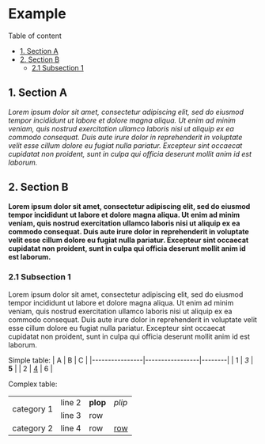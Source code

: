 # Example
Table of content
- [1. Section A](#1-section-a)
- [2. Section B](#2-section-b)
    - [2.1 Subsection 1](#1-subsection-1)

## 1. Section A

*Lorem ipsum dolor sit amet, consectetur adipiscing elit, sed do eiusmod tempor incididunt ut labore et dolore magna aliqua. Ut enim ad minim veniam, quis nostrud
exercitation ullamco laboris nisi ut aliquip ex ea commodo consequat. Duis aute irure dolor in reprehenderit in voluptate velit esse cillum dolore eu fugiat nulla
pariatur. Excepteur sint occaecat cupidatat non proident, sunt in culpa qui officia deserunt mollit anim id est laborum.*

## 2. Section B

**Lorem ipsum dolor sit amet, consectetur adipiscing elit, sed do eiusmod tempor incididunt ut labore et dolore magna aliqua. Ut enim ad minim veniam, quis
nostrud exercitation ullamco laboris nisi ut aliquip ex ea commodo consequat. Duis aute irure dolor in reprehenderit in voluptate velit esse cillum dolore eu
fugiat nulla pariatur. Excepteur sint occaecat cupidatat non proident, sunt in culpa qui officia deserunt mollit anim id est laborum.**

### 2.1 Subsection 1

Lorem ipsum dolor sit amet, consectetur adipiscing elit, sed do eiusmod tempor incididunt ut labore et dolore magna aliqua. Ut enim ad minim veniam, quis nostrud
exercitation ullamco laboris nisi ut aliquip ex ea commodo consequat. Duis aute irure dolor in reprehenderit in voluptate velit esse cillum dolore eu fugiat nulla
pariatur. Excepteur sint occaecat cupidatat non proident, sunt in culpa qui officia deserunt mollit anim id est laborum.

Simple table:
| A              | B               | C      |
|----------------|-----------------|--------|
| 1              | *3*             | **5**  |
| 2              | [4](#2-section-b) | 6      |

Complex table:
<table>
    <tr>
        <td rowspan=2>category 1</td>
        <td>line 2</td>
        <td><b>plop</b></td>
        <td><i>plip</i></td>
    </tr>
    <tr>
        <td>line 3</td>
        <td>row</td>
        <td></td>
    </tr>
    <tr>
        <td>category 2</td>
        <td>line 4</td>
        <td>row</td>
        <td><a href="#1-section-a">row</a></td>
    </tr>
</table>
